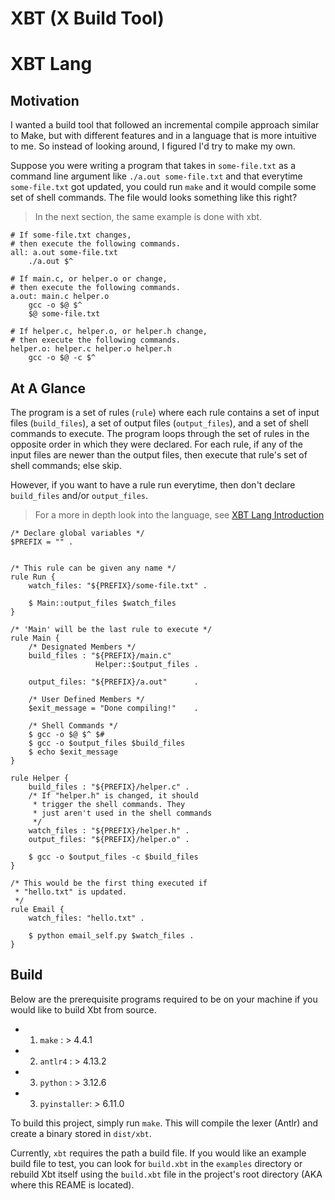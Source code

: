 # XBT (X Build Tool)

# XBT Lang
## Motivation
I wanted a build tool that followed an incremental compile approach similar to Make, 
but with different features and in a language that is more intuitive to me. So 
instead of looking around, I figured I'd try to make my own.

Suppose you were writing a program that takes in `some-file.txt` as a command line
argument like `./a.out some-file.txt` and that everytime `some-file.txt` got updated,
you could run `make` and it would compile some set of shell commands. The file
would looks something like this right?
> In the next section, the same example is done with xbt.
```make
# If some-file.txt changes,
# then execute the following commands.
all: a.out some-file.txt
    ./a.out $^
    
# If main.c, or helper.o or change, 
# then execute the following commands.
a.out: main.c helper.o
    gcc -o $@ $^
    $@ some-file.txt

# If helper.c, helper.o, or helper.h change,
# then execute the following commands.
helper.o: helper.c helper.o helper.h
    gcc -o $@ -c $^
```

## At A Glance
The program is a set of rules (`rule`) where each rule contains a set of input files 
(`build_files`), a set of output files (`output_files`), and a set of shell commands
to execute. The program loops through the set of rules in the opposite order in which
they were declared. For each rule, if any of the input files are newer than the output 
files, then execute that rule's set of shell commands; else skip.

However, if you want to have a rule run everytime, then don't declare `build_files` 
and/or `output_files`.

> For a more in depth look into the language, see 
> [XBT Lang Introduction](./docs/xbt_lang/language_intro.md)
```
/* Declare global variables */
$PREFIX = "" .


/* This rule can be given any name */
rule Run {
    watch_files: "${PREFIX}/some-file.txt" .

    $ Main::output_files $watch_files
}

/* 'Main' will be the last rule to execute */
rule Main {
    /* Designated Members */
    build_files : "${PREFIX}/main.c" 
                   Helper::$output_files .

    output_files: "${PREFIX}/a.out"      .

    /* User Defined Members */
    $exit_message = "Done compiling!"    .

    /* Shell Commands */
    $ gcc -o $@ $^ $#
    $ gcc -o $output_files $build_files
    $ echo $exit_message
}

rule Helper {
    build_files : "${PREFIX}/helper.c" .
    /* If "helper.h" is changed, it should
     * trigger the shell commands. They
     * just aren't used in the shell commands
     */
    watch_files : "${PREFIX}/helper.h" .
    output_files: "${PREFIX}/helper.o" .

    $ gcc -o $output_files -c $build_files
}

/* This would be the first thing executed if
 * "hello.txt" is updated.
 */
rule Email {
    watch_files: "hello.txt" .

    $ python email_self.py $watch_files .
}
```


## Build
Below are the prerequisite programs required to be on your
machine if you would like to build Xbt from source.
- 1. `make`       : > 4.4.1
- 2. `antlr4`     : > 4.13.2
- 3. `python`     : > 3.12.6
- 3. `pyinstaller`: > 6.11.0

To build this project, simply run `make`. This will compile
the lexer (Antlr) and create a binary stored in `dist/xbt`.

Currently, `xbt` requires the path a build file. If you would like an example build file to test, you can look for `build.xbt` in the `examples` directory or rebuild Xbt itself using the `build.xbt` file in the project's root directory (AKA where this REAME is located).
